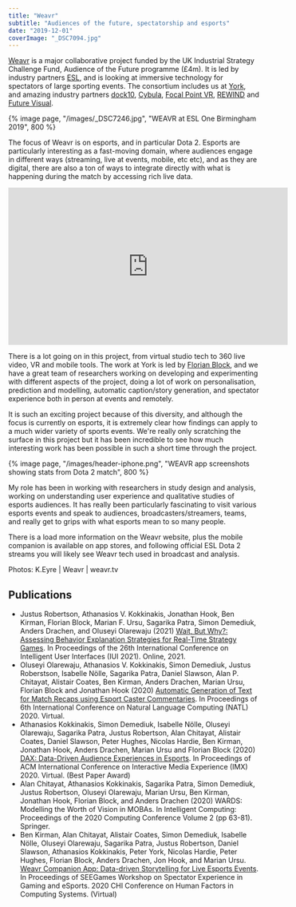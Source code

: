 ```yaml
---
title: "Weavr"
subtitle: "Audiences of the future, spectatorship and esports"
date: "2019-12-01"
coverImage: "_DSC7094.jpg"
---
```


[Weavr](https://weavr.tv) is a major collaborative project funded by the UK Industrial Strategy Challenge Fund, Audience of the Future programme (£4m). It is led by industry partners [ESL](https://www.eslgaming.com/), and is looking at immersive technology for spectators of large sporting events. The consortium includes us at [York](https://www.digitalcreativity.ac.uk), and amazing industry partners [dock10](https://www.dock10.co.uk/), [Cybula](https://www.cybula.com/), [Focal Point VR](https://focalpointvr.com/), [REWIND](https://rewind.co/) and [Future Visual](https://www.futurevisual.com/).

{% image page, "/images/_DSC7246.jpg", "WEAVR at ESL One Birmingham 2019", 800 %}

The focus of Weavr is on esports, and in particular Dota 2. Esports are particularly interesting as a fast-moving domain, where audiences engage in different ways (streaming, live at events, mobile, etc etc), and as they are digital, there are also a ton of ways to integrate directly with what is happening during the match by accessing rich live data.

<iframe width="560" height="315" src="https://www.youtube.com/embed/8F734xPHgVw" title="YouTube video player" frameborder="0" allow="accelerometer; autoplay; clipboard-write; encrypted-media; gyroscope;"></iframe>

There is a lot going on in this project, from virtual studio tech to 360 live video, VR and mobile tools. The work at York is led by [Florian Block](http://florianblock.net/), and we have a great team of researchers working on developing and experimenting with different aspects of the project, doing a lot of work on personalisation, prediction and modelling, automatic caption/story generation, and spectator experience both in person at events and remotely.

It is such an exciting project because of this diversity, and although the focus is currently on esports, it is extremely clear how findings can apply to a much wider variety of sports events. We're really only scratching the surface in this project but it has been incredible to see how much interesting work has been possible in such a short time through the project.

{% image page, "/images/header-iphone.png", "WEAVR app screenshots showing stats from Dota 2 match", 800 %}

My role has been in working with researchers in study design and analysis, working on understanding user experience and qualitative studies of esports audiences. It has really been particularly fascinating to visit various esports events and speak to audiences, broadcasters/streamers, teams, and really get to grips with what esports mean to so many people.

There is a load more information on the Weavr website, plus the mobile companion is available on app stores, and following official ESL Dota 2 streams you will likely see Weavr tech used in broadcast and analysis.

Photos:  K.Eyre  | Weavr | weavr.tv

## Publications
* Justus Robertson, Athanasios V. Kokkinakis, Jonathan Hook, Ben Kirman, Florian Block, Marian F. Ursu, Sagarika Patra, Simon Demediuk, Anders Drachen, and Oluseyi Olarewaju (2021) [Wait, But Why?: Assessing Behavior Explanation Strategies for Real-Time Strategy Games](/papers/Robertson2021WaitButWhy.pdf). In Proceedings of the 26th International Conference on Intelligent User Interfaces (IUI 2021). Online, 2021.
* Oluseyi Olarewaju, Athanasios V. Kokkinakis, Simon Demediuk, Justus Roberstson, Isabelle Nölle, Sagarika Patra, Daniel Slawson, Alan P. Chitayat, Alistair Coates, Ben Kirman, Anders Drachen, Marian Ursu, Florian Block and Jonathan Hook (2020) [Automatic Generation of Text for Match Recaps using Esport Caster Commentaries](/papers/Olarewaju2020AutomaticGenerationEsports.pdf). In Proceedings of 6th International Conference on Natural Language Computing (NATL) 2020. Virtual.
* Athanasios Kokkinakis, Simon Demediuk, Isabelle Nölle, Oluseyi Olarewaju, Sagarika Patra, Justus Robertson, Alan Chitayat, Alistair Coates, Daniel Slawson, Peter Hughes, Nicolas Hardie, Ben Kirman, Jonathan Hook, Anders Drachen, Marian Ursu and Florian Block (2020) [DAX: Data-Driven Audience Experiences in Esports](/papers/Kokkinakis2020DAX.pdf). In Proceedings of ACM International Conference on Interactive Media Experience (IMX) 2020. Virtual. (Best Paper Award)
* Alan Chitayat, Athanasios Kokkinakis, Sagarika Patra, Simon Demediuk, Justus Robertson, Oluseyi Olarewaju, Marian Ursu, Ben Kirman, Jonathan Hook, Florian Block, and Anders Drachen (2020) WARDS: Modelling the Worth of Vision in MOBAs. In Intelligent Computing: Proceedings of the 2020 Computing Conference Volume 2 (pp 63-81). Springer.
* Ben Kirman, Alan Chitayat, Alistair Coates, Simon Demediuk, Isabelle Nölle, Oluseyi Olarewaju, Sagarika Patra, Justus Robertson, Daniel Slawson, Athanasios Kokkinakis, Peter York, Nicolas Hardie, Peter Hughes, Florian Block, Anders Drachen, Jon Hook, and Marian Ursu. [Weavr Companion App: Data-driven Storytelling for Live Esports Events](/papers/Kirman2020WeavrWorkshop.pdf). In Proceedings of SEEGames Workshop on Spectator Experience in Gaming and eSports. 2020 CHI Conference on Human Factors in Computing Systems. (Virtual)

